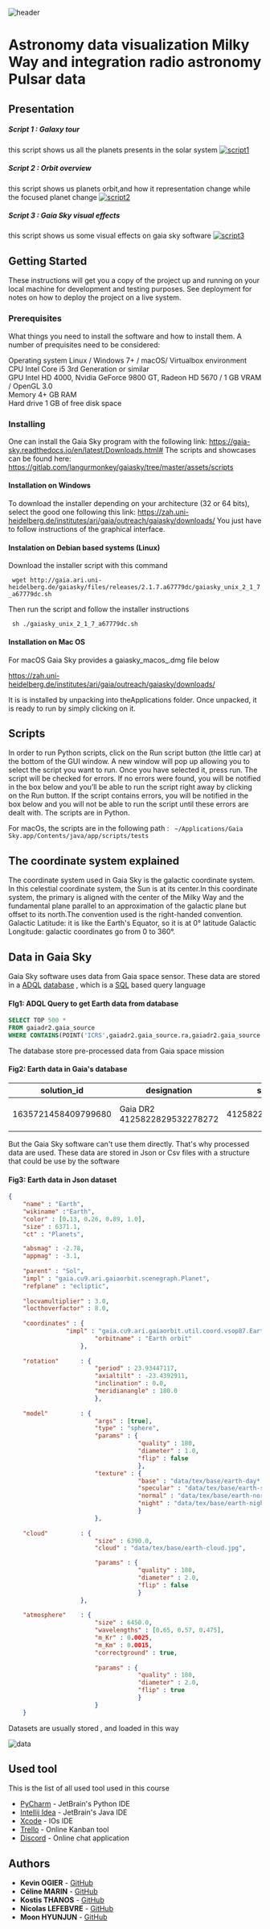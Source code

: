 ![header](https://zupimages.net/up/19/28/16vk.bmp)

# Astronomy data visualization Milky Way and integration radio astronomy Pulsar data

## Presentation

##### __Script 1 :__ Galaxy tour
this script shows us all the planets presents in the solar system
[![script1](https://zupimages.net/up/19/28/vlrl.bmp)](https://www.youtube.com/watch?v=hJ8n_CsV6h8)

##### __Script 2 :__ Orbit overview
this script shows us planets orbit,and how it representation change while the focused planet change
[![script2](https://zupimages.net/up/19/28/3n23.bmp)](https://www.youtube.com/watch?v=HXVy8NHdVxs)

##### __Script 3 :__ Gaia Sky visual effects
this script shows us some visual effects on gaia sky software
[![script3](https://zupimages.net/up/19/28/ir8v.bmp)](https://www.youtube.com/watch?v=ND1Y06MIAf8&feature=youtu.be)

## Getting Started

These instructions will get you a copy of the project up and running on your local machine for development and testing purposes. See deployment for notes on how to deploy the project on a live system.

### Prerequisites
What things you need to install the software and how to install them.
A number of prequisites need to be considered:

Operating system Linux / Windows 7+ / macOS/ Virtualbox environment  
CPU Intel Core i5 3rd Generation or similar  
GPU Intel HD 4000, Nvidia GeForce 9800 GT, Radeon HD 5670 / 1 GB VRAM / OpenGL 3.0  
Memory 4+ GB RAM  
Hard drive 1 GB of free disk space  

### Installing

One can install the Gaia Sky program with the following link: https://gaia-sky.readthedocs.io/en/latest/Downloads.html#
The scripts and showcases can be found here: https://gitlab.com/langurmonkey/gaiasky/tree/master/assets/scripts

#### Installation on Windows

To download the installer depending on your architecture (32 or 64 bits), select the good one following this link: https://zah.uni-heidelberg.de/institutes/ari/gaia/outreach/gaiasky/downloads/ 
You just have to follow instructions of the graphical interface.

#### Instalation on Debian based systems (Linux)

Download the installer script with this command

` wget http://gaia.ari.uni-heidelberg.de/gaiasky/files/releases/2.1.7.a67779dc/gaiasky_unix_2_1_7_a67779dc.sh`

Then run the script and follow the installer instructions

` sh ./gaiasky_unix_2_1_7_a67779dc.sh`

#### Installation on Mac OS

For macOS Gaia Sky provides a gaiasky_macos_<version>.dmg file below  

https://zah.uni-heidelberg.de/institutes/ari/gaia/outreach/gaiasky/downloads/
  
It is is installed by unpacking into theApplications folder. Once unpacked, it is ready to run by simply clicking on it.  

## Scripts 

In order to run Python scripts, click on the Run script button (the little car) at the bottom of the GUI window. A new
window will pop up allowing you to select the script you want to run. Once you have selected it, press run. The script will be
checked for errors. If no errors were found, you will be notified in the box below and you’ll be able to run the script
right away by clicking on the Run button. If the script contains errors, you will be notified in the box below and you
will not be able to run the script until these errors are dealt with.
The scripts are in Python.

For macOs, the scripts are in the following path :
` ~/Applications/Gaia Sky.app/Contents/java/app/scripts/tests`

## The coordinate system explained 
The coordinate system used in Gaia Sky is the galactic coordinate system. In this celestial coordinate system, the Sun is at its center.In this coordinate system, the primary is aligned with the center of the Milky Way and the fundamental plane parallel to an approximation of the galactic plane but offset to its north.The convention used is the right-handed convention.
Galactic Latitude: it is like the Earth's Equator, so it is at 0° latitude
Galactic Longitude: galactic coordinates go from 0 to 360°.

<!--
The earth's center is used as reference object when locating other celestial bodies. This locating is done by using two variables. The first being right ascension and the second being declination.

The right ascension (α) is the coordinate from the equatorial coordinate system in the sky that has the same role as the longitude in other coordinate systems. The right ascension is usually measured not in degrees as the other longitudes are, but rather in units of time, such that 360 degrees correspond to 24 hours of right ascension.

The declination (δ) in astronomy is comparable to geographic latitude, projected onto the celestial sphere.
It basically means how far above or below the celestial equator. Points north of the celestial equator have positive declinations, while those south have negative declinations. It is customarily measured in the degrees ( ° ) with 90° equivalent to a quarter circle.

When both are combined, these astronomical coordinates specify the direction of a point on the celestial sphere in the equatorial coordinate system" -->
## Data in Gaia Sky
Gaia Sky software uses data from Gaia space sensor.
These data are stored in a [ADQL](http://gea.esac.esa.int/archive-help/index.html) [database](https://gea.esac.esa.int/archive/) , which is a [SQL](https://www.w3schools.com/sql/) based query language

#### FIg1: ADQL Query to get Earth data from database
```sql
SELECT TOP 500 *
FROM gaiadr2.gaia_source 
WHERE CONTAINS(POINT('ICRS',gaiadr2.gaia_source.ra,gaiadr2.gaia_source.dec),CIRCLE('ICRS',252.779,-22.495,0.001388888888888889))=1
```

The database store pre-processed data from Gaia space mission 
#### Fig2: Earth data in Gaia's database

| solution_id         | designation                  | source_id           | random_index | ref_epoch | ra                 | ra_error           | dec                 | dec_error          | parallax | parallax_error | parallax_over_error | pmra | pmra_error | pmdec | pmdec_error | ra_dec_corr | ra_parallax_corr | ra_pmra_corr | ra_pmdec_corr | dec_parallax_corr | dec_pmra_corr | dec_pmdec_corr | parallax_pmra_corr | parallax_pmdec_corr | pmra_pmdec_corr | astrometric_n_obs_al | astrometric_n_obs_ac | astrometric_n_good_obs_al | astrometric_n_bad_obs_al | astrometric_gof_al | astrometric_chi2_al | astrometric_excess_noise | astrometric_excess_noise_sig | astrometric_params_solved | astrometric_primary_flag | astrometric_weight_al | astrometric_pseudo_colour | astrometric_pseudo_colour_error | mean_varpi_factor_al | astrometric_matched_observations | visibility_periods_used | astrometric_sigma5d_max | frame_rotator_object_type | matched_observations | duplicated_source | phot_g_n_obs | phot_g_mean_flux  | phot_g_mean_flux_error | phot_g_mean_flux_over_error | phot_g_mean_mag | phot_bp_n_obs | phot_bp_mean_flux | phot_bp_mean_flux_error | phot_bp_mean_flux_over_error | phot_bp_mean_mag | phot_rp_n_obs | phot_rp_mean_flux  | phot_rp_mean_flux_error | phot_rp_mean_flux_over_error | phot_rp_mean_mag | phot_bp_rp_excess_factor | phot_proc_mode | bp_rp     | bp_g       | g_rp      | radial_velocity | radial_velocity_error | rv_nb_transits | rv_template_teff | rv_template_logg | rv_template_fe_h | phot_variable_flag | l                 | b                  | ecl_lon            | ecl_lat              | priam_flags | teff_val | teff_percentile_lower | teff_percentile_upper | a_g_val | a_g_percentile_lower | a_g_percentile_upper | e_bp_min_rp_val | e_bp_min_rp_percentile_lower | e_bp_min_rp_percentile_upper | flame_flags | radius_val | radius_percentile_lower | radius_percentile_upper | lum_val | lum_percentile_lower | lum_percentile_upper | datalink_url                                                                  | epoch_photometry_url |
|---------------------|------------------------------|---------------------|--------------|-----------|--------------------|--------------------|---------------------|--------------------|----------|----------------|---------------------|------|------------|-------|-------------|-------------|------------------|--------------|---------------|-------------------|---------------|----------------|--------------------|---------------------|-----------------|----------------------|----------------------|---------------------------|--------------------------|--------------------|---------------------|--------------------------|------------------------------|---------------------------|--------------------------|-----------------------|---------------------------|---------------------------------|----------------------|----------------------------------|-------------------------|-------------------------|---------------------------|----------------------|-------------------|--------------|-------------------|------------------------|-----------------------------|-----------------|---------------|-------------------|-------------------------|------------------------------|------------------|---------------|--------------------|-------------------------|------------------------------|------------------|--------------------------|----------------|-----------|------------|-----------|-----------------|-----------------------|----------------|------------------|------------------|------------------|--------------------|-------------------|--------------------|--------------------|----------------------|-------------|----------|-----------------------|-----------------------|---------|----------------------|----------------------|-----------------|------------------------------|------------------------------|-------------|------------|-------------------------|-------------------------|---------|----------------------|----------------------|-------------------------------------------------------------------------------|----------------------|
| 1635721458409799680 | Gaia DR2 4125822829532278272 | 4125822829532278272 | 1600099805   | 2015.5    | 252.77937134039195 | 3.9160121182413254 | -22.494637735804137 | 1.7495751894073581 |          |                |                     |      |            |       |             | 0.117518395 |                  |              |               |                   |               |                |                    |                     |                 | 147                  | 0                    | 145                       | 2                        | 2.0251923          | 175.9183            | 0.0                      | 0.0                          | 3                         | false                    | 0.016501904           |                           |                                 | 0.117749624          | 17                               | 7                       | 6.6107693               | 0                         | 17                   | false             | 147          | 92.90657195063832 | 1.0685977026958142     | 86.94251                    | 20.76825        | 15            | 52.8415101386992  | 12.783109564327964      | 4.1336975                    | 21.043951        | 14            | 105.08394048720486 | 10.589616068984055      | 9.923301                     | 19.708078        | 1.6998308                | 0              | 1.3358727 | 0.27570152 | 1.0601711 |                 |                       | 0              |                  |                  |                  | NOT_AVAILABLE      | 358.3254924022692 | 13.749301875427319 | 254.12576459398673 | 6.596915387961713E-4 |             |          |                       |                       |         |                      |                      |                 |                              |                              |             |            |                         |                         |         |                      |                      | http://geadata.esac.esa.int/data-server/datalink/links?ID=4125822829532278272 |                      |


But the Gaia Sky software can't use them directly. That's why processed data are used.
These data are stored in Json or Csv files with a structure that could be use by the software

#### Fig3: Earth data in Json dataset

```json
{
	"name" : "Earth",
	"wikiname" :"Earth",
	"color" : [0.13, 0.26, 0.89, 1.0],
	"size" : 6371.1,
	"ct" : "Planets",

	"absmag" : -2.78,
	"appmag" : -3.1,
	
	"parent" : "Sol", 
	"impl" : "gaia.cu9.ari.gaiaorbit.scenegraph.Planet",
	"refplane" : "ecliptic",
	
	"locvamultiplier" : 3.0,
	"locthoverfactor" : 8.0,
	
	"coordinates" : {
		        "impl" : "gaia.cu9.ari.gaiaorbit.util.coord.vsop87.EarthVSOP87",
						"orbitname" : "Earth orbit"
					},	
		
	"rotation" 		: {
						"period" : 23.93447117,
						"axialtilt" : -23.4392911,
						"inclination" : 0.0,
						"meridianangle" : 180.0
						},
						
	"model"			: {
						"args" : [true],
						"type" : "sphere",
						"params" : {
									"quality" : 180,
									"diameter" : 1.0,
									"flip" : false
									},
						"texture" : {
									"base" : "data/tex/base/earth-day*.jpg",
									"specular" : "data/tex/base/earth-specular*.jpg",
									"normal" : "data/tex/base/earth-normal*.jpg",
									"night" : "data/tex/base/earth-night*.jpg",
									}
						},
						
	"cloud"         : {
						"size" : 6390.0,
						"cloud" : "data/tex/base/earth-cloud.jpg",

						"params" : {
									"quality" : 180,
									"diameter" : 2.0,
									"flip" : false
									}
					},
									
	"atmosphere" 	: {
						"size" : 6450.0,
						"wavelengths" : [0.65, 0.57, 0.475],
						"m_Kr" : 0.0025,
						"m_Km" : 0.0015,
						"correctground" : true,
						
						"params" : {
									"quality" : 180,
									"diameter" : 2.0,
									"flip" : true
									}
						}
	}
```

Datasets are usually stored , and loaded in this way

![data](https://zupimages.net/up/19/28/4r1q.png)

## Used tool

This is the list of all used tool used in this course

* [PyCharm](https://www.jetbrains.com/pycharm/?fromMenu) - JetBrain's Python IDE
* [Intellij Idea](https://www.jetbrains.com/idea/?fromMenu) - JetBrain's Java IDE
* [Xcode](https://developer.apple.com/xcode/) - IOs IDE
* [Trello](https://trello.com/b/nOPd1jMy/sprint-1) - Online Kanban tool
* [Discord](https://discordapp.com/) - Online chat application

## Authors

* **Kevin OGIER** - [GitHub](https://github.com/KevinOGIER)
* **Céline MARIN** - [GitHub](https://github.com/GeekyGodess)
* **Kostis THANOS** - [GitHub](https://github.com/kostis95)
* **Nicolas LEFEBVRE** - [GitHub](https://github.com/kyuno053) 
* **Moon HYUNJUN** - [GitHub](https://github.com/mthekid)
